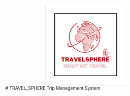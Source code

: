 <div align="center">
<img src="https://raw.githubusercontent.com/CarthikYes/Images/main/Sb201_Project_Logo.png" align="center" style="width: 50%" />
</div>  
# TRAVEL_SPHERE
Trip Management System
